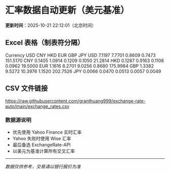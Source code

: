 # 汇率数据自动更新（美元基准）

**更新时间**：2025-10-21 22:12:01（北京时间）

## Excel 表格（制表符分隔）

Currency	USD	CNY	HKD	EUR	GBP	JPY
USD		7.1197	7.7701	0.8609	0.7473	151.5170
CNY	0.1405		1.0914	0.1209	0.1050	21.2814
HKD	0.1287	0.9163		0.1108	0.0962	19.5000
EUR	1.1616	8.2701	9.0256		0.8680	175.9984
GBP	1.3382	9.5272	10.3976	1.1520		202.7526
JPY	0.0066	0.0470	0.0513	0.0057	0.0049	

## CSV 文件链接

https://raw.githubusercontent.com/granthuang999/exchange-rate-auto/main/exchange_rates.csv

### 数据源说明
- 优先使用 Yahoo Finance 实时汇率
- Yahoo 失败时使用 Wise 汇率
- 最后备选 ExchangeRate-API
- 以美元为基准计算所有交叉汇率

---
*数据仅供参考，交易请以银行报价为准*